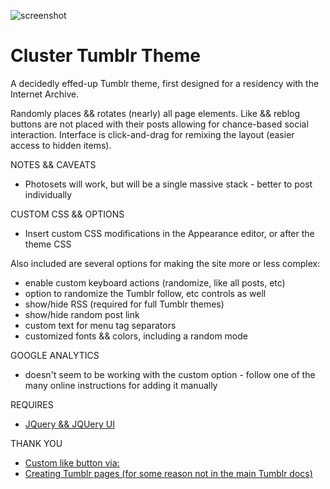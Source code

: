 ![screenshot](https://raw.github.com/jeffThompson/ClusterTumblrTheme/master/FullResScreenshots/Screenshot3.png)

Cluster Tumblr Theme
==================

A decidedly effed-up Tumblr theme, first designed for a residency with the Internet Archive.
	
Randomly places && rotates (nearly) all page elements. Like && reblog buttons are not placed with their posts allowing for chance-based social interaction. Interface is click-and-drag for remixing the layout (easier access to hidden items).
	
NOTES && CAVEATS  
+ Photosets will work, but will be a single massive stack - better to post individually
	
CUSTOM CSS && OPTIONS  
+ Insert custom CSS modifications in the Appearance editor, or after the theme CSS
	
Also included are several options for making the site more or less complex:  
+ enable custom keyboard actions (randomize, like all posts, etc)
+ option to randomize the Tumblr follow, etc controls as well
+ show/hide RSS (required for full Tumblr themes)
+ show/hide random post link
+ custom text for menu tag separators
+ customized fonts && colors, including a random mode

GOOGLE ANALYTICS  
+ doesn't seem to be working with the custom option - follow one of the many online instructions for adding it manually

REQUIRES  
+ [JQuery && JQUery UI](http://www.jquery.com)

THANK YOU  
+ [Custom like button via:](http://like-button.tumblr.com)
+ [Creating Tumblr pages (for some reason not in the main Tumblr docs)](http://tumblring.net/tumblr-pages)
